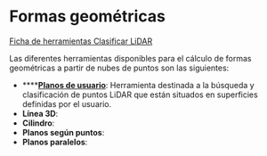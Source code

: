 # Formas geométricas

[Ficha de herramientas Clasificar LiDAR](../../fichas-de-herramientas/ficha-de-herramientas-clasificar-lidar.md)

Las diferentes herramientas disponibles para el cálculo de formas geométricas a partir de nubes de puntos son las siguientes:

* \*\*\*\*[**Planos de usuario**](buscar-puntos-sobre-planos.md): Herramienta destinada a la búsqueda y clasificación de puntos LiDAR que están situados en superficies definidas por el usuario.
* **Línea 3D**:
* **Cilindro**:
* **Planos según puntos**:
* **Planos paralelos**:

